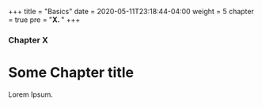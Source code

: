 +++
title = "Basics"
date = 2020-05-11T23:18:44-04:00
weight = 5
chapter = true
pre = "<b>X. </b>"
+++

### Chapter X

# Some Chapter title

Lorem Ipsum.